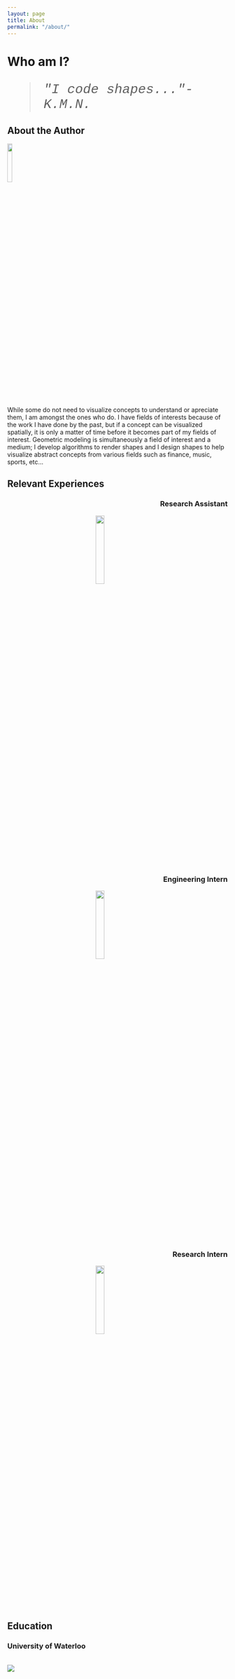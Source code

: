 ```yaml
---
layout: page
title: About
permalink: "/about/"
---
```



<div class="w3-container w3-center">
  <h1 >Who am I?</h1>
</div>

<div class="center2">
<p  ><blockquote  class="w3-center tab" style="font-family:Courier New; font-size:30px"><i>"I code shapes..."- K.M.N.</i></blockquote> </p>
<h2 class="section-title" >About the Author</h2>
<div class="w3-container w3-leftbar">
	<img src="/portfolio/assets/img/Ken.jpg" width="15%" height="15%" text-align= "right" id="hp">
	<p class="justify" > While some do not need to visualize concepts to understand or apreciate them, I am amongst the ones who do. I have fields of interests because of the work I have done by the past, but if a concept can be visualized spatially, it is only a matter of time before it becomes part of my fields of interest. Geometric modeling is simultaneously a field of interest and a medium; I develop algorithms to render shapes and I design shapes to help visualize abstract concepts from various fields such as finance, music, sports, etc... </p>
</div>

<h2 class="section-title">Relevant Experiences</h2>

<div class="=w3-container w3-leftbar w3-rightbar w3-border-yellow">
    <div class="w3-card w3-container " style="min-height:120px">
    <h3 style =" text-align: right" > Research Assistant</h3>
	<img src="/portfolio/assets/img/Waterloo.PNG" width="20%" height="20%" style="margin-left:40%">
	</div>
</div>
<br>
<div class="=w3-container  w3-leftbar w3-rightbar w3-border-blue">
    <div class="w3-card w3-container " style="min-height:120px">
    <h3 style =" text-align: right"> Engineering Intern </h3>
	<img src="/portfolio/assets/img/PWC.png" width="20%" height="20%" style="margin-left:40%">
	</div>
</div>
<br>
<div class="=w3-container w3-leftbar w3-rightbar w3-border-red">
    <div class="w3-card w3-container " style="min-height:120px">
    <h3 style =" text-align: right"> Research Intern </h3>
	<img src="/portfolio/assets/img/McGill.png" width="20%" height="20%" style="margin-left:40%">
	</div>
</div>

<h2 class="section-title">Education</h2>

<div class="w3-half w3-center  w3-container" style="min-height:400px">
    <h3>University of Waterloo</h3> <br>
    <img src="/portfolio/assets/img/waterloo_2.png" class="center" >
    <br>
</div> 

<div class="w3-card w3-half w3-center  w3-container" style="min-height:400px">
    <h3>Nanyang Technological University</h3> <br>
    <img src="/portfolio/assets/img/Nanyang.png" class="center" height="20%">
    <br>
</div> 


<div class="w3-card w3-half w3-center  w3-container" style="min-height:400px">
    <h3>McGill University</h3> <br>
    <img src="/portfolio/assets/img/mcgill_2.png" class="center" height="20%">
    <br>
</div> 

<div class="w3-half w3-center  w3-container" style="min-height:400px">
    <h3>Beihang University</h3> <br>
    <img src="/portfolio/assets/img/Beihang.gif" class="center" height="20%">
    <br>
</div> 

<br>

<h2 class="section-title  w3-center ">Resume</h2>
<div class="w3-container w3-center">
  <a href="/portfolio/assets/pdf/Resume.pdf" target="_blank" > 
  <i class="fa fa-file-text big" style="font-size:120px"></i>
  </a> 
</div>














